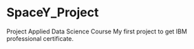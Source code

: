 # SpaceY_Project
Project  Applied Data Science Course
My first project to get IBM professional certificate.

